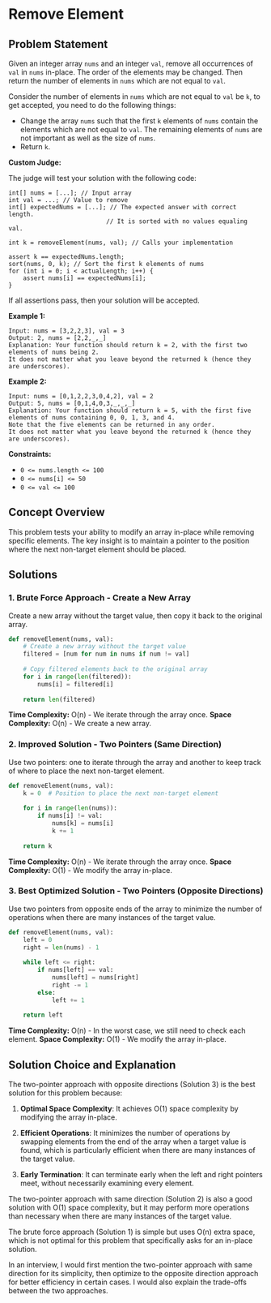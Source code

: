 # Remove Element

## Problem Statement

Given an integer array `nums` and an integer `val`, remove all occurrences of `val` in `nums` in-place. The order of the elements may be changed. Then return the number of elements in `nums` which are not equal to `val`.

Consider the number of elements in `nums` which are not equal to `val` be `k`, to get accepted, you need to do the following things:

- Change the array `nums` such that the first `k` elements of `nums` contain the elements which are not equal to `val`. The remaining elements of `nums` are not important as well as the size of `nums`.
- Return `k`.

**Custom Judge:**

The judge will test your solution with the following code:
```
int[] nums = [...]; // Input array
int val = ...; // Value to remove
int[] expectedNums = [...]; // The expected answer with correct length.
                           // It is sorted with no values equaling val.

int k = removeElement(nums, val); // Calls your implementation

assert k == expectedNums.length;
sort(nums, 0, k); // Sort the first k elements of nums
for (int i = 0; i < actualLength; i++) {
    assert nums[i] == expectedNums[i];
}
```

If all assertions pass, then your solution will be accepted.

**Example 1:**
```
Input: nums = [3,2,2,3], val = 3
Output: 2, nums = [2,2,_,_]
Explanation: Your function should return k = 2, with the first two elements of nums being 2.
It does not matter what you leave beyond the returned k (hence they are underscores).
```

**Example 2:**
```
Input: nums = [0,1,2,2,3,0,4,2], val = 2
Output: 5, nums = [0,1,4,0,3,_,_,_]
Explanation: Your function should return k = 5, with the first five elements of nums containing 0, 0, 1, 3, and 4.
Note that the five elements can be returned in any order.
It does not matter what you leave beyond the returned k (hence they are underscores).
```

**Constraints:**
- `0 <= nums.length <= 100`
- `0 <= nums[i] <= 50`
- `0 <= val <= 100`

## Concept Overview

This problem tests your ability to modify an array in-place while removing specific elements. The key insight is to maintain a pointer to the position where the next non-target element should be placed.

## Solutions

### 1. Brute Force Approach - Create a New Array

Create a new array without the target value, then copy it back to the original array.

```python
def removeElement(nums, val):
    # Create a new array without the target value
    filtered = [num for num in nums if num != val]
    
    # Copy filtered elements back to the original array
    for i in range(len(filtered)):
        nums[i] = filtered[i]
    
    return len(filtered)
```

**Time Complexity:** O(n) - We iterate through the array once.
**Space Complexity:** O(n) - We create a new array.

### 2. Improved Solution - Two Pointers (Same Direction)

Use two pointers: one to iterate through the array and another to keep track of where to place the next non-target element.

```python
def removeElement(nums, val):
    k = 0  # Position to place the next non-target element
    
    for i in range(len(nums)):
        if nums[i] != val:
            nums[k] = nums[i]
            k += 1
    
    return k
```

**Time Complexity:** O(n) - We iterate through the array once.
**Space Complexity:** O(1) - We modify the array in-place.

### 3. Best Optimized Solution - Two Pointers (Opposite Directions)

Use two pointers from opposite ends of the array to minimize the number of operations when there are many instances of the target value.

```python
def removeElement(nums, val):
    left = 0
    right = len(nums) - 1
    
    while left <= right:
        if nums[left] == val:
            nums[left] = nums[right]
            right -= 1
        else:
            left += 1
    
    return left
```

**Time Complexity:** O(n) - In the worst case, we still need to check each element.
**Space Complexity:** O(1) - We modify the array in-place.

## Solution Choice and Explanation

The two-pointer approach with opposite directions (Solution 3) is the best solution for this problem because:

1. **Optimal Space Complexity**: It achieves O(1) space complexity by modifying the array in-place.

2. **Efficient Operations**: It minimizes the number of operations by swapping elements from the end of the array when a target value is found, which is particularly efficient when there are many instances of the target value.

3. **Early Termination**: It can terminate early when the left and right pointers meet, without necessarily examining every element.

The two-pointer approach with same direction (Solution 2) is also a good solution with O(1) space complexity, but it may perform more operations than necessary when there are many instances of the target value.

The brute force approach (Solution 1) is simple but uses O(n) extra space, which is not optimal for this problem that specifically asks for an in-place solution.

In an interview, I would first mention the two-pointer approach with same direction for its simplicity, then optimize to the opposite direction approach for better efficiency in certain cases. I would also explain the trade-offs between the two approaches.
